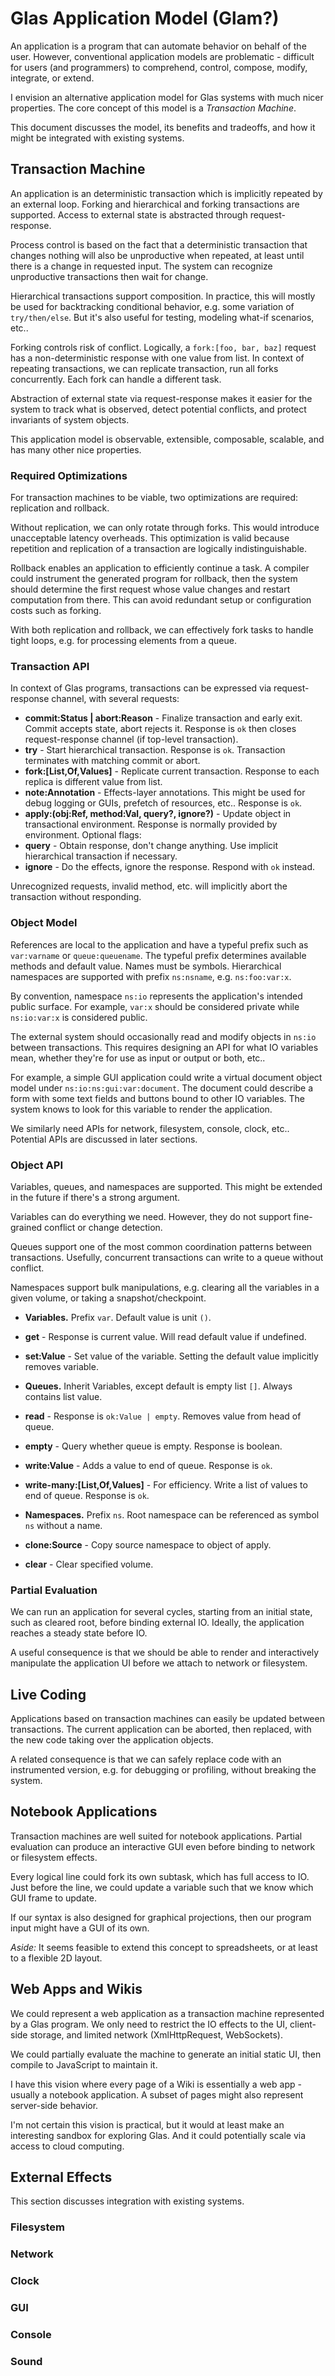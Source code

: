 # Glas Application Model (Glam?)

An application is a program that can automate behavior on behalf of the user. However, conventional application models are problematic - difficult for users (and programmers) to comprehend, control, compose, modify, integrate, or extend.

I envision an alternative application model for Glas systems with much nicer properties. The core concept of this model is a *Transaction Machine*. 

This document discusses the model, its benefits and tradeoffs, and how it might be integrated with existing systems.

## Transaction Machine

An application is an deterministic transaction which is implicitly repeated by an external loop. Forking and hierarchical and forking transactions are supported. Access to external state is abstracted through request-response.

Process control is based on the fact that a deterministic transaction that changes nothing will also be unproductive when repeated, at least until there is a change in requested input. The system can recognize unproductive transactions then wait for change.

Hierarchical transactions support composition. In practice, this will mostly be used for backtracking conditional behavior, e.g. some variation of `try/then/else`. But it's also useful for testing, modeling what-if scenarios, etc.. 

Forking controls risk of conflict. Logically, a `fork:[foo, bar, baz]` request has a non-deterministic response with one value from list. In context of repeating transactions, we can replicate transaction, run all forks concurrently. Each fork can handle a different task.

Abstraction of external state via request-response makes it easier for the system to track what is observed, detect potential conflicts, and protect invariants of system objects.

This application model is observable, extensible, composable, scalable, and has many other nice properties. 

### Required Optimizations

For transaction machines to be viable, two optimizations are required: replication and rollback.

Without replication, we can only rotate through forks. This would introduce unacceptable latency overheads. This optimization is valid because repetition and replication of a transaction are logically indistinguishable.

Rollback enables an application to efficiently continue a task. A compiler could instrument the generated program for rollback, then the system should determine the first request whose value changes and restart computation from there. This can avoid redundant setup or configuration costs such as forking.

With both replication and rollback, we can effectively fork tasks to handle tight loops, e.g. for processing elements from a queue.

### Transaction API

In context of Glas programs, transactions can be expressed via request-response channel, with several requests:

* **commit:Status | abort:Reason** - Finalize transaction and early exit. Commit accepts state, abort rejects it. Response is `ok` then closes request-response channel (if top-level transaction).
* **try** - Start hierarchical transaction. Response is `ok`. Transaction terminates with matching commit or abort. 
* **fork:\[List,Of,Values\]** - Replicate current transaction. Response to each replica is different value from list. 
* **note:Annotation** - Effects-layer annotations. This might be used for debug logging or GUIs, prefetch of resources, etc.. Response is `ok`.
* **apply:(obj:Ref, method:Val, query?, ignore?)** - Update object in transactional environment. Response is normally provided by environment. Optional flags:
 * **query** - Obtain response, don't change anything. Use implicit hierarchical transaction if necessary. 
 * **ignore** - Do the effects, ignore the response. Respond with `ok` instead.

Unrecognized requests, invalid method, etc. will implicitly abort the transaction without responding.

### Object Model

References are local to the application and have a typeful prefix such as `var:varname` or `queue:queuename`. The typeful prefix determines available methods and default value. Names must be symbols. Hierarchical namespaces are supported with prefix `ns:nsname`, e.g. `ns:foo:var:x`.

By convention, namespace `ns:io` represents the application's intended public surface. For example, `var:x` should be considered private while `ns:io:var:x` is considered public. 

The external system should occasionally read and modify objects in `ns:io` between transactions. This requires designing an API for what IO variables mean, whether they're for use as input or output or both, etc..

For example, a simple GUI application could write a virtual document object model under `ns:io:ns:gui:var:document`. The document could describe a form with some text fields and buttons bound to other IO variables. The system knows to look for this variable to render the application.

We similarly need APIs for network, filesystem, console, clock, etc.. Potential APIs are discussed in later sections.

### Object API

Variables, queues, and namespaces are supported. This might be extended in the future if there's a strong argument.

Variables can do everything we need. However, they do not support fine-grained conflict or change detection. 

Queues support one of the most common coordination patterns between transactions. Usefully, concurrent transactions can write to a queue without conflict.

Namespaces support bulk manipulations, e.g. clearing all the variables in a given volume, or taking a snapshot/checkpoint.

* **Variables.** Prefix `var`. Default value is unit `()`. 
 * **get** - Response is current value. Will read default value if undefined.
 * **set:Value** - Set value of the variable. Setting the default value implicitly removes variable.

* **Queues.** Inherit Variables, except default is empty list `[]`. Always contains list value.
 * **read** - Response is `ok:Value | empty`. Removes value from head of queue.
 * **empty** - Query whether queue is empty. Response is boolean.
 * **write:Value** - Adds a value to end of queue. Response is `ok`.
 * **write-many:\[List,Of,Values\]** - For efficiency. Write a list of values to end of queue. Response is `ok`. 

* **Namespaces.** Prefix `ns`. Root namespace can be referenced as symbol `ns` without a name.
 * **clone:Source** - Copy source namespace to object of apply. 
 * **clear** - Clear specified volume.

### Partial Evaluation

We can run an application for several cycles, starting from an initial state, such as cleared root, before binding external IO. Ideally, the application reaches a steady state before IO.

A useful consequence is that we should be able to render and interactively manipulate the application UI before we attach to network or filesystem.

## Live Coding

Applications based on transaction machines can easily be updated between transactions. The current application can be aborted, then replaced, with the new code taking over the application objects.

A related consequence is that we can safely replace code with an instrumented version, e.g. for debugging or profiling, without breaking the system.

## Notebook Applications

Transaction machines are well suited for notebook applications. Partial evaluation can produce an interactive GUI even before binding to network or filesystem effects. 

Every logical line could fork its own subtask, which has full access to IO. Just before the line, we could update a variable such that we know which GUI frame to update. 

If our syntax is also designed for graphical projections, then our program input might have a GUI of its own.

*Aside:* It seems feasible to extend this concept to spreadsheets, or at least to a flexible 2D layout.

## Web Apps and Wikis

We could represent a web application as a transaction machine represented by a Glas program. We only need to restrict the IO effects to the UI, client-side storage, and limited network (XmlHttpRequest, WebSockets).

We could partially evaluate the machine to generate an initial static UI, then compile to JavaScript to maintain it.

I have this vision where every page of a Wiki is essentially a web app - usually a notebook application. A subset of pages might also represent server-side behavior.

I'm not certain this vision is practical, but it would at least make an interesting sandbox for exploring Glas. And it could potentially scale via access to cloud computing.

## External Effects

This section discusses integration with existing systems.

### Filesystem

### Network

### Clock

### GUI

### Console

### Sound

